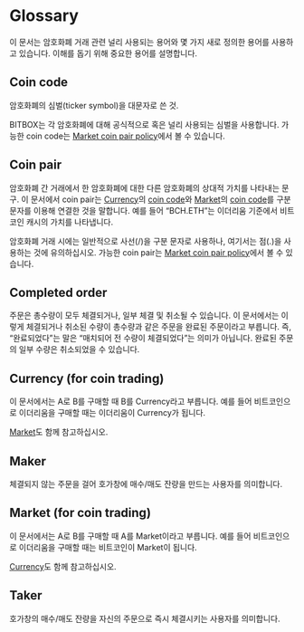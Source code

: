 # Glossary

이 문서는 암호화폐 거래 관련 널리 사용되는 용어와 몇 가지 새로 정의한 용어를 사용하고 있습니다.
이해를 돕기 위해 중요한 용어를 설명합니다.

## Coin code

암호화폐의 심벌(ticker symbol)을 대문자로 쓴 것.

BITBOX는 각 암호화폐에 대해 공식적으로 혹은 널리 사용되는 심벌을 사용합니다. 가능한 coin code는 [Market coin pair policy](api/market/v1-market-public-coins-pairPolicy-get.md#market-coin-pair-policy)에서 볼 수 있습니다.

## Coin pair

암호화폐 간 거래에서 한 암호화폐에 대한 다른 암호화폐의 상대적 가치를 나타내는 문구.
이 문서에서 coin pair는 [Currency](#currency-for-coin-trading)의 [coin code](#coin-code)와 [Market](#market-for-coin-trading)의 [coin code](#coin-code)를 구분 문자를 이용해 연결한 것을 말합니다.
예를 들어 “BCH.ETH”는 이더리움 기준에서 비트코인 캐시의 가치를 나타냅니다.

암호화폐 거래 시에는 일반적으로 사선(/)을 구분 문자로 사용하나, 여기서는 점(.)을 사용하는 것에 유의하십시오.
가능한 coin pair는 [Market coin pair policy](api/market/v1-market-public-coins-pairPolicy-get.md#market-coin-pair-policy)에서 볼 수 있습니다.

## Completed order

주문은 총수량이 모두 체결되거나, 일부 체결 및 취소될 수 있습니다.
이 문서에서는 이렇게 체결되거나 취소된 수량이 총수량과 같은 주문을 완료된 주문이라고 부릅니다.
즉, “완료되었다”는 말은 “매치되어 전 수량이 체결되었다”는 의미가 아닙니다. 완료된 주문의 일부 수량은 취소되었을 수 있습니다.

## Currency (for coin trading)

이 문서에서는 A로 B를 구매할 때 B를 Currency라고 부릅니다. 예를 들어 비트코인으로 이더리움을 구매할 때는 이더리움이 Currency가 됩니다.

[Market](#market-for-coin-trading)도 함께 참고하십시오.

## Maker

체결되지 않는 주문을 걸어 호가창에 매수/매도 잔량을 만드는 사용자를 의미합니다.

## Market (for coin trading)

이 문서에서는 A로 B를 구매할 때 A를 Market이라고 부릅니다. 예를 들어 비트코인으로 이더리움을 구매할 때는 비트코인이 Market이 됩니다.

[Currency](#currency-for-coin-trading)도 함께 참고하십시오.

## Taker

호가창의 매수/매도 잔량을 자신의 주문으로 즉시 체결시키는 사용자를 의미합니다.

